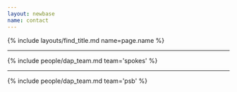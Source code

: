 ```yaml
---
layout: newbase
name: contact
---
```

{% include layouts/find_title.md name=page.name %}
<hr/>
{% include people/dap_team.md team='spokes' %}
<hr/>
{% include people/dap_team.md team='psb' %}
